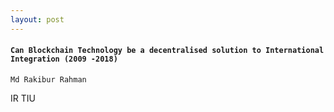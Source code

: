 ```yaml
---
layout: post
---
```


<!-- ### Blockchain Technology: A Decentralised Solution to International Integration -->
#### ```Can Blockchain Technology be a decentralised solution to International Integration (2009 -2018)```

```Md Rakibur Rahman```

IR TIU
